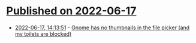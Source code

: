 # [Published on 2022-06-17](index.md)

* [2022-06-17, 14:13:51](https://news.ycombinator.com/item?id=31778490) - [Gnome has no thumbnails in the file picker (and my toilets are blocked)](https://jayfax.neocities.org/mediocrity/gnome-has-no-thumbnails-in-the-file-picker.html)

